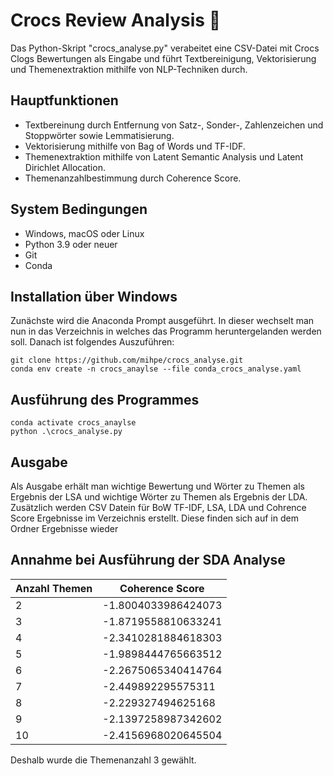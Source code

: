 # Crocs Review Analysis :shoe:
Das Python-Skript "crocs_analyse.py" verabeitet eine CSV-Datei mit Crocs Clogs Bewertungen als Eingabe und führt  Textbereinigung, Vektorisierung und Themenextraktion mithilfe von NLP-Techniken durch.

## Hauptfunktionen
- Textbereinung durch Entfernung von Satz-, Sonder-, Zahlenzeichen und Stoppwörter sowie Lemmatisierung.
- Vektorisierung mithilfe von Bag of Words und TF-IDF.
- Themenextraktion mithilfe von Latent Semantic Analysis und Latent Dirichlet Allocation.
- Themenanzahlbestimmung durch Coherence Score.

## System Bedingungen
- Windows, macOS oder Linux
- Python 3.9 oder neuer
- Git
- Conda

## Installation über Windows
Zunächste wird die Anaconda Prompt ausgeführt. 
In dieser wechselt man nun in das Verzeichnis in welches das Programm heruntergelanden werden soll.
Danach ist folgendes Auszuführen:
```console
git clone https://github.com/mihpe/crocs_analyse.git
conda env create -n crocs_anaylse --file conda_crocs_analyse.yaml
```

## Ausführung des Programmes
```console
conda activate crocs_anaylse
python .\crocs_analyse.py
```

## Ausgabe
Als Ausgabe erhält man wichtige Bewertung und Wörter zu Themen als Ergebnis der LSA und wichtige Wörter zu Themen als Ergebnis der LDA.
Zusätzlich werden CSV Datein für BoW TF-IDF, LSA, LDA und Cohrence Score Ergebnisse im Verzeichnis erstellt.
Diese finden sich auf in dem Ordner Ergebnisse wieder

## Annahme bei Ausführung der SDA Analyse
| Anzahl Themen | Coherence Score |
|---------------|-------|
| 2             | -1.8004033986424073      |
| 3             | -1.8719558810633241      |
| 4             | -2.3410281884618303      |
| 5             | -1.9898444765663512      |
| 6             | -2.2675065340414764      |
| 7             |  -2.449892295575311      |
| 8             |  -2.229327494625168      |
| 9             | -2.1397258987342602      |
| 10            | -2.4156968020645504      |

Deshalb wurde die Themenanzahl 3 gewählt.

